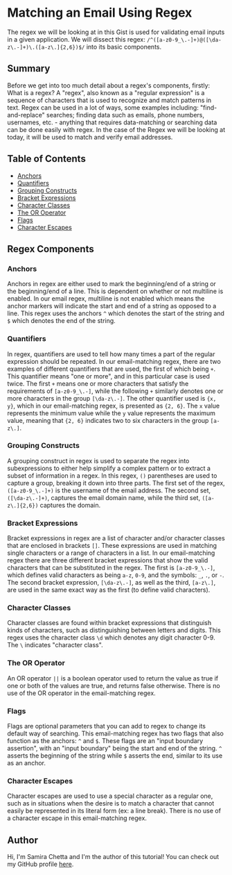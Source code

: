 # Matching an Email Using Regex

The regex we will be looking at in this Gist is used for validating email inputs in a given application. We will dissect this regex: ```/^([a-z0-9_\.-]+)@([\da-z\.-]+)\.([a-z\.]{2,6})$/``` into its basic components.

## Summary

Before we get into too much detail about a regex's components, firstly: What is a regex? A "regex", also known as a "regular expression" is a sequence of characters that is used to recognize and match patterns in text. Regex can be used in a lot of ways, some examples including: "find-and-replace" searches; finding data such as emails, phone numbers, usernames, etc. - anything that requires data-matching or searching data can be done easily with regex. In the case of the Regex we will be looking at today, it will be used to match and verify email addresses.

## Table of Contents

- [Anchors](#anchors)
- [Quantifiers](#quantifiers)
- [Grouping Constructs](#grouping-constructs)
- [Bracket Expressions](#bracket-expressions)
- [Character Classes](#character-classes)
- [The OR Operator](#the-or-operator)
- [Flags](#flags)
- [Character Escapes](#character-escapes)

## Regex Components

### Anchors

Anchors in regex are either used to mark the beginning/end of a string or the beginning/end of a line. This is dependent on whether or not multiline is enabled. In our email regex, multiline is not enabled which means the anchor markers will indicate the start and end of a string as opposed to a line. This regex uses the anchors ```^``` which denotes the start of the string and ```$``` which denotes the end of the string.

### Quantifiers

In regex, quantifiers are used to tell how many times a part of the regular expression should be repeated. In our email-matching regex, there are two examples of different quantifiers that are used, the first of which being ```+```. This quantifier means "one or more", and in this particular case is used twice. The first ```+``` means one or more characters that satisfy the requirements of ```[a-z0-9_\.-]```, while the following ```+``` similarly denotes one or more characters in the group ```[\da-z\.-]```. The other quantifier used is ```{x, y}```, which in our email-matching regex, is presented as ```{2, 6}```. The ```x``` value represents the minimum value while the ```y``` value represents the maximum value, meaning that ```{2, 6}``` indicates two to six characters in the group ```[a-z\.]```. 

### Grouping Constructs

A grouping construct in regex is used to separate the regex into subexpressions to either help simplify a complex pattern or to extract a subset of information in a regex. In this regex, ```()``` parentheses are used to capture a group, breaking it down into three parts. The first set of the regex, ```([a-z0-9_\.-]+)``` is the username of the email address. The second set, ```([\da-z\.-]+)```, captures the email domain name, while the third set, ```([a-z\.]{2,6})``` captures the domain.

### Bracket Expressions

Bracket expressions in regex are a list of character and/or character classes that are enclosed in brackets ```[]```. These expressions are used in matching single characters or a range of characters in a list. In our email-matching regex there are three different bracket expressions that show the valid characters that can be substituted in the regex. The first is ```[a-z0-9_\.-]```, which defines valid characters as being ```a-z```, ```0-9```, and the symbols: ```_```,  ```.```, or ```-```. The second bracket expression, ```[\da-z\.-]```, as well as the third, ```[a-z\.]```, are used in the same exact way as the first (to define valid characters).

### Character Classes

Character classes are found within bracket expressions that distinguish kinds of characters, such as distinguishing between letters and digits. This regex uses the character class ```\d``` which denotes any digit character 0-9. The ```\``` indicates "character class".

### The OR Operator

An OR operator ```||``` is a boolean operator used to return the value as true if one or both of the values are true, and returns false otherwise. There is no use of the OR operator in the email-matching regex.

### Flags

Flags are optional parameters that you can add to regex to change its default way of searching. This email-matching regex has two flags that also function as the anchors: ```^``` and ```$```. These flags are an "input boundary assertion", with an "input boundary" being the start and end of the string. ```^``` asserts the beginning of the string while ```$``` asserts the end, similar to its use as an anchor. 

### Character Escapes

Character escapes are used to use a special character as a regular one, such as in situations when the desire is to match a character that cannot easily be represented in its literal form (ex: a line break). There is no use of a character escape in this email-matching regex.

## Author

Hi, I'm Samira Chetta and I'm the author of this tutorial! You can check out my GitHub profile [here](https://github.com/samirayc).
